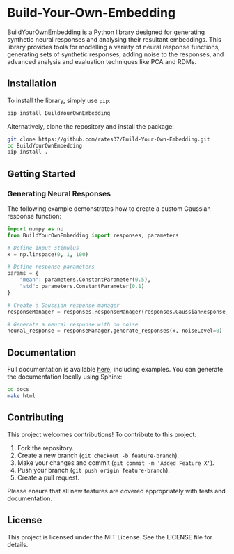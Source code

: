 # Build-Your-Own-Embedding

BuildYourOwnEmbedding is a Python library designed for generating synthetic neural responses and analysing their resultant embeddings. This library provides tools for modelling a variety of neural response functions, generating sets of synthetic responses, adding noise to the responses, and advanced analysis and evaluation techniques like PCA and RDMs. 


## Installation
To install the library, simply use `pip`:

```bash
pip install BuildYourOwnEmbedding
```

Alternatively, clone the repository and install the package:

```bash
git clone https://github.com/rates37/Build-Your-Own-Embedding.git
cd BuildYourOwnEmbedding
pip install .
```

## Getting Started

### Generating Neural Responses

The following example demonstrates how to create a custom Gaussian response function:

```py
import numpy as np
from BuildYourOwnEmbedding import responses, parameters

# Define input stimulus
x = np.linspace(0, 1, 100)

# Define response parameters
params = {
    "mean": parameters.ConstantParameter(0.5),
    "std": parameters.ConstantParameter(0.1)
}

# Create a Gaussian response manager
responseManager = responses.ResponseManager(responses.GaussianResponse, **params)

# Generate a neural response with no noise
neural_response = responseManager.generate_responses(x, noiseLevel=0)
```

## Documentation

Full documentation is available [here](https://rates37.github.io/build_your_own_embedding/), including examples. You can generate the documentation locally using Sphinx:

```bash
cd docs
make html
```
## Contributing

This project welcomes contributions! To contribute to this project:

1. Fork the repository.
2. Create a new branch (`git checkout -b feature-branch`).
3. Make your changes and commit (`git commit -m 'Added Feature X'`).
4. Push your branch (`git push origin feature-branch`).
5. Create a pull request.

Please ensure that all new features are covered appropriately with tests and documentation.

## License
This project is licensed under the MIT License. See the LICENSE file for details.
